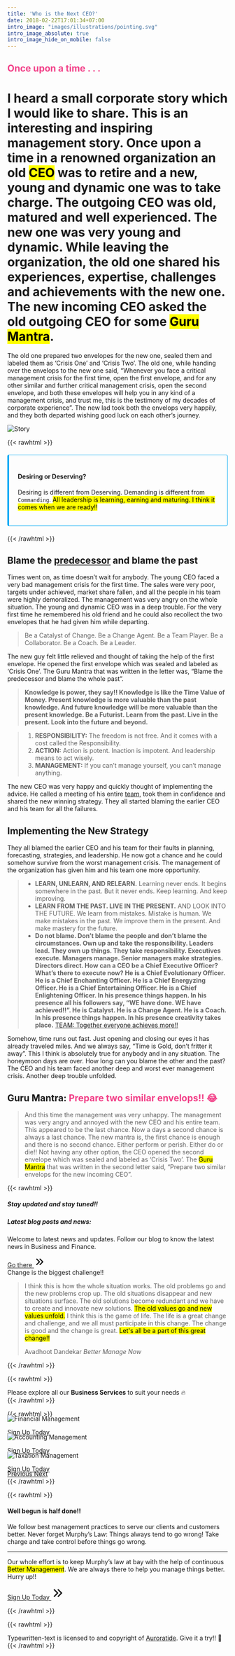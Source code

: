 ```yaml
---
title: 'Who is the Next CEO?'
date: 2018-02-22T17:01:34+07:00
intro_image: "images/illustrations/pointing.svg"
intro_image_absolute: true
intro_image_hide_on_mobile: false
---
```


## <typewritten-text repeat>Once upon a time . . .</typewritten-text>

# I heard a small corporate story which I would like to share. This is an interesting and inspiring management story. Once upon a time in a renowned organization an old <mark>CEO</mark> was to retire and a new, young and dynamic one was to take charge. The outgoing CEO was old, matured and well experienced. The new one was very young and dynamic. While leaving the organization, the old one shared his experiences, expertise, challenges and achievements with the new one. The new incoming CEO asked the old outgoing CEO for some <mark>Guru Mantra</mark>. 

The old one prepared two envelopes for the new one, sealed them and labeled them as ‘Crisis One’ and ‘Crisis Two’. The old one, while handing over the envelops to the new one said, “Whenever you face a critical management crisis for the first time, open the first envelope, and for any other similar and further critical management crisis, open the second envelope, and both these envelopes will help you in any kind of a management crisis, and trust me, this is the testimony of my decades of corporate experience”. The new lad took both the envelops very happily, and they both departed wishing good luck on each other’s journey.

![Story](/images/ceo-story.svg)

{{< rawhtml >}}
<div class="card bd-callout bd-callout-info shadow">
<h4 id="conveying-meaning-to-assistive-technologies">Desiring or Deserving?</h4>
<p>Desiring is different from Deserving. Demanding is different from <code>Commanding</code>. <mark>All leadership is learning, earning and maturing. I think it comes when we are ready!!</mark> 
</p></div>
<style>
  .bd-callout-info {
    border-left-color: #5bc0de;
}
  .bd-callout {
    padding: 1.25rem;
    margin-top: 1.25rem;
    margin-bottom: 1.25rem;
    border: 1px solid #03a9f4;
    border-left-width: .25rem;
    border-radius: .25rem;
}
typewritten-text {
  font-weight: bold;
  color: #f24088;  
}
</style>
{{< /rawhtml >}}

## Blame the [predecessor](#predecessor) and blame the past

Times went on, as time doesn’t wait for anybody. The young CEO faced a very bad management crisis for the first time. The sales were very poor, targets under achieved, market share fallen, and all the people in his team were highly demoralized. The management was very angry on the whole situation. The young and dynamic CEO was in a deep trouble. For the very first time he remembered his old friend and he could also recollect the two envelopes that he had given him while departing.

> Be a Catalyst of Change. Be a Change Agent. Be a Team Player. Be a Collaborator. Be a Coach. Be a Leader.

The new guy felt little relieved and thought of taking the help of the first envelope. He opened the first envelope which was sealed and labeled as ‘Crisis One’. The Guru Mantra that was written in the letter was, “Blame the predecessor and blame the whole past”.

> __Knowledge is power, they say!! Knowledge is like the Time Value of Money. Present knowledge is more valuable than the past knowledge. And future knowledge will be more valuable than the present knowledge. Be a Futurist. Learn from the past. Live in the present. Look into the future and beyond.__


> 1. __RESPONSIBILITY:__ The freedom is not free. And it comes with a cost called the Responsibility.
> 2. __ACTION:__ Action is potent. Inaction is impotent. And leadership means to act wisely.
> 3. __MANAGEMENT:__ If you can’t manage yourself, you can’t manage anything.  

The new CEO was very happy and quickly thought of implementing the advice. He called a meeting of his entire [team](/contact), took them in confidence and shared the new winning strategy. They all started blaming the earlier CEO and his team for all the failures.

## Implementing the New Strategy

They all blamed the earlier CEO and his team for their faults in planning, forecasting, strategies, and leadership. He now got a chance and he could somehow survive from the worst management crisis. The management of the organization has given him and his team one more opportunity.

> - __LEARN, UNLEARN, AND RELEARN.__ Learning never ends. It begins somewhere in the past. But it never ends. Keep learning. And keep improving.
> - __LEARN FROM THE PAST. LIVE IN THE PRESENT.__ AND LOOK INTO THE FUTURE. We learn from mistakes. Mistake is human. We make mistakes in the past. We improve them in the present. And make mastery for the future. 
> - __Do not blame. Don’t blame the people and don’t blame the circumstances. Own up and take the responsibility. Leaders lead. They own up things. They take responsibility. Executives execute. Managers manage. Senior managers make strategies. Directors direct. How can a CEO be a Chief Executive Officer? What’s there to execute now? He is a Chief Evolutionary Officer. He is a Chief Enchanting Officer. He is a Chief Energyzing Officer. He is a Chief Entertaining Officer. He is a Chief Enlightening Officer. In his presence things happen. In his presence all his followers say, “WE have done. WE have achieved!!”. He is Catalyst. He is a Change Agent. He is a Coach. In his presence things happen. In his presence creativity takes place.__ [TEAM: Together everyone achieves more!!](#Synergy)

Somehow, time runs out fast. Just opening and closing our eyes it has already traveled miles. And we always say, “Time is Gold, don’t fritter it away”. This I think is absolutely true for anybody and in any situation. The honeymoon days are over. How long can you blame the other and the past? The CEO and his team faced another deep and worst ever management crisis. Another deep trouble unfolded.

## Guru Mantra: <typewritten-text repeat>Prepare two similar envelops!! 😂</typewritten-text>

> And this time the management was very unhappy. The management was very angry and annoyed with the new CEO and his entire team. This appeared to be the last chance. Now a days a second chance is always a last chance. The new mantra is, the first chance is enough and there is no second chance. Either perform or perish. Either do or die!! Not having any other option, the CEO opened the second envelope which was sealed and labeled as ‘Crisis Two’. The <mark>Guru Mantra</mark> that was written in the second letter said, “Prepare two similar envelops for the new incoming CEO”.

{{< rawhtml >}}
<div class="card shadow">
  <h5 class="card-header">Stay updated and stay tuned!!</h5>
  <div class="card-body">
    <h5 class="card-title">Latest blog posts and news:</h5>
    <p class="card-text">Welcome to latest news and updates. Follow our blog to know the latest news in Business and Finance.</p>
    <a href="https://www.bettermanagenow.com/" target="_blank" class="btn btn-primary">Go there <svg xmlns="http://www.w3.org/2000/svg" class="h-5 w-5" viewBox="0 0 20 20" width="25px" height="25px" fill="currentColor">
  <path fill-rule="evenodd" d="M10.293 15.707a1 1 0 010-1.414L14.586 10l-4.293-4.293a1 1 0 111.414-1.414l5 5a1 1 0 010 1.414l-5 5a1 1 0 01-1.414 0z" clip-rule="evenodd" />
  <path fill-rule="evenodd" d="M4.293 15.707a1 1 0 010-1.414L8.586 10 4.293 5.707a1 1 0 011.414-1.414l5 5a1 1 0 010 1.414l-5 5a1 1 0 01-1.414 0z" clip-rule="evenodd" />
</svg></a>
  </div>
</div>

<div class="card shadow mt-3">
  <div class="card-header">
    Change is the biggest challenge!!
  </div>
  <div class="card-body">
    <blockquote class="blockquote mb-0">
      <p>I think this is how the whole situation works. The old problems go and the new problems crop up. The old situations disappear and new situations surface. The old solutions become redundant and we have to create and innovate new solutions. <mark>The old values go and new values unfold.</mark> I think this is the game of life. The life is a great change and challenge, and we all must participate in this change. The change is good and the change is great. <mark>Let's all be a part of this great change!!</mark></p>
      <footer class="blockquote-footer">Avadhoot Dandekar <cite title="Source Title">Better Manage Now</cite></footer>
    </blockquote>
  </div>
</div>
{{< /rawhtml >}}

{{< rawhtml >}}
<div class="alert alert-primary mt-3" role="alert">
  Please explore all our <b>Business Services</b> to suit your needs 🔥
</div>
{{< /rawhtml >}}

{{< rawhtml >}}
<!-- New Slider -->
<div id="carouselExampleControls" class="carousel slide card shadow" data-ride="carousel">
  <div class="carousel-inner">
    <div class="carousel-item active">
      <img class="d-block w-100" src="https://docs.google.com/drawings/d/e/2PACX-1vQzTpR0sGLVEgw-9-eGRAOFikZnwl8ZjVpnN347uPYg6Fi50bOSodYxqzf1tv12aT1BkxZQG7GV_Gel/pub?w=960&amp;h=600" alt="Financial Management">
      <div class="carousel-caption">
        <!-- <h3>New York</h3>
        <p>We love the Big Apple!</p> -->
        <p><a class="btn btn-lg btn-primary" href="#">Sign Up Today</a></p>
      </div>
    </div>
    <div class="carousel-item">
      <img class="d-block w-100" src="https://docs.google.com/drawings/d/e/2PACX-1vRZftsWl1Gvx7uCHtEb2_QO0sbEVvHVq7GsSxHyd02caHm5MZ9E9uO4RSrAjyLOHVz_L3W4_QOfqOy4/pub?w=960&amp;h=600" alt="Accounting Management">
      <div class="carousel-caption">
        <!-- <h3>New York</h3>
        <p>We love the Big Apple!</p> -->
        <p><a class="btn btn-lg btn-primary" href="#">Sign Up Today</a></p>
      </div>
    </div>
    <div class="carousel-item">
      <img class="d-block w-100" src="https://docs.google.com/drawings/d/e/2PACX-1vQcnfY4xGGsKKrQw_tKqBRacNJ5o94CbrBaKP9VJt9lABW77Q7FC0xYc0L_VgRgSYm5fInqknv7rB4B/pub?w=960&amp;h=600" alt="Taxation Management">
      <div class="carousel-caption">
        <!-- <h3>New York</h3>
        <p>We love the Big Apple!</p> -->
        <p><a class="btn btn-lg btn-primary" href="#">Sign Up Today</a></p>
      </div>
    </div>
  </div>
  <a class="carousel-control-prev" href="#carouselExampleControls" role="button" data-slide="prev">
    <span class="carousel-control-prev-icon" aria-hidden="true"></span>
    <span class="sr-only">Previous</span>
  </a>
  <a class="carousel-control-next" href="#carouselExampleControls" role="button" data-slide="next">
    <span class="carousel-control-next-icon" aria-hidden="true"></span>
    <span class="sr-only">Next</span>
  </a>
</div>
<style>
.carousel-item {
  margin-top: -20px;
  margin-bottom: -20px;
}
.btn-lg:hover {
  text-decoration: none !important;
}
</style>
{{< /rawhtml >}}

{{< rawhtml >}}
<div class="alert alert-success shadow mt-3" role="alert">
	<h4 class="alert-heading">Well begun is half done!!</h4>
	<p>We follow best management practices to serve our clients and customers better. Never forget Murphy’s Law: Things always tend to go wrong! Take charge and take control before things go wrong.</p>
	<hr>
	<p class="mb-0">Our whole effort is to keep Murphy’s law at bay with the help of continuous <mark>Better Management</mark>. We are always there to help you manage things better. <span class="badge badge-success">Hurry up!!</span></p>
  <p><a class="btn btn-lg btn-success mt-1" href="#">Sign Up Today <svg xmlns="http://www.w3.org/2000/svg" class="h-5 w-5" viewBox="0 0 20 20" width="30px" height="30px" fill="currentColor">
  <path fill-rule="evenodd" d="M10.293 15.707a1 1 0 010-1.414L14.586 10l-4.293-4.293a1 1 0 111.414-1.414l5 5a1 1 0 010 1.414l-5 5a1 1 0 01-1.414 0z" clip-rule="evenodd" />
  <path fill-rule="evenodd" d="M4.293 15.707a1 1 0 010-1.414L8.586 10 4.293 5.707a1 1 0 011.414-1.414l5 5a1 1 0 010 1.414l-5 5a1 1 0 01-1.414 0z" clip-rule="evenodd" />
</svg></a></p>
</div>
<style>
.alert:hover {  
  background-color: #f8cdde;
}
</style>
{{< /rawhtml >}}

{{< rawhtml >}}
<div class="alert alert-success mt-3" role="alert">
  Typewritten-text is licensed to and copyright of <a href="https://github.com/Auroratide/typewritten-text" target="_blank" class="alert-link">Auroratide</a>. Give it a try!! 👋
</div>
{{< /rawhtml >}}